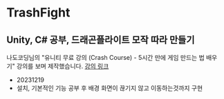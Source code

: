 # TrashFight
## Unity, C# 공부, 드래곤플라이트 모작 따라 만들기
나도코딩님의 "유니티 무료 강의 (Crash Course) - 5시간 만에 게임 만드는 법 배우기" 강의를 보며 제작했습니다.
[강의 링크](https://www.youtube.com/watch?v=wBsSUBEUYV4)

- 20231219
 - 설치, 기본적인 기능 공부 후 배경 화면이 끊기지 않고 이동하는것까지 구현
